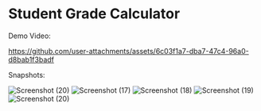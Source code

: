 # Student Grade Calculator
Demo Video:



https://github.com/user-attachments/assets/6c03f1a7-dba7-47c4-96a0-d8bab1f3badf

Snapshots:

![Screenshot (20)](https://github.com/user-attachments/assets/44e3e4f9-b827-47b2-8e25-cb76124da307)
![Screenshot (17)](https://github.com/user-attachments/assets/95e4b0f0-9ed6-4d67-8e99-49fd0daff6d8)
![Screenshot (18)](https://github.com/user-attachments/assets/cba461e1-d57f-42d1-8066-f58aca4395f1)
![Screenshot (19)](https://github.com/user-attachments/assets/c67d93c2-f14b-4d02-89e6-bbce020b591e)
![Screenshot (20)](https://github.com/user-attachments/assets/ddb70672-c4c6-4cc0-880a-a3f4487dd79d)

